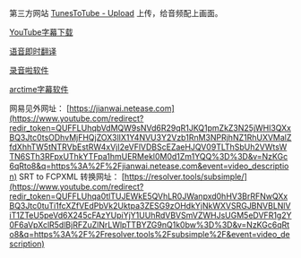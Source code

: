 

第三方网站 [TunesToTube - Upload](https://www.tunestotube.com/) 上传，给音频配上画面。

 [YouTube字幕下载](https://zhuwei.me/y2b/) 

[语音即时翻译](https://speechlogger.appspot.com/zh/) 

[录音啦软件](https://www.youtube.com/watch?v=y2Dhkw1LblY&ab_channel=%E6%A1%83%E8%8A%B1%E6%BA%90) 

[arctime字幕软件](https://www.youtube.com/watch?v=qfFYMyy9rQM&ab_channel=%E6%A1%83%E8%8A%B1%E6%BA%90) 

网易见外网址： [https://jianwai.netease.com](https://www.youtube.com/redirect?redir_token=QUFFLUhqbVdMQW9sNVd6R29qR1JKQ1pmZkZ3N25jWHl3QXxBQ3Jtc0tsODhvMjFHQjZOX3lIX1Y4NVU3Y2Vzb1RnM3NPRjhNZ1RhUXVMalZfdXhhTW5tNTRVbEstRW4xVjI2eVFlVDBScEZaeHJQV09TLThSbUh2VWtsWTN6STh3RFpxUThkYTFpa1hmUERMekl0M0d1Zm1YQQ%3D%3D&v=NzKGc6qRto8&q=https%3A%2F%2Fjianwai.netease.com&event=video_description) SRT to FCPXML 转换网址： [https://resolver.tools/subsimple/](https://www.youtube.com/redirect?redir_token=QUFFLUhqa0tlTUJEWkE5QVhLR0JWanpxd0hHV3BrRFNwQXxBQ3Jtc0tuTi1fcXZfVEdPbVk2Uktpa3ZESG9zOHdkYjNkWXVSRGJBNVBLNlViT1ZTeU5peVd6X245cFAzYUpiYjY1UUhRdVBVSmVZWHJsUGM5eDVFR1g2Y0F6aVpXclR5dlBjRFZuZlNrLWlpTTBYZG9nQ1k0bw%3D%3D&v=NzKGc6qRto8&q=https%3A%2F%2Fresolver.tools%2Fsubsimple%2F&event=video_description) 





















